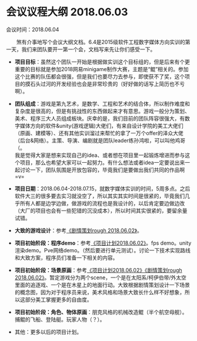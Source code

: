 # 会议议程大纲 2018.06.03

会议时间：2018.06.04

&emsp;&emsp;煞有介事地写个会议大纲文档。6.4是2015级软件工程数字媒体方向实训的第一天，我们来团队要开一第一个会，文档写来先让你们感受一下。

- **项目目标**：虽然这个团队一开始是根据做实训这个目标组的，但是后来有个更重要的目标就是参加2018网易minigame制作大赛，主题是“鲲”相关的。参加这个比赛的队伍都会很强，但是我们也要尽力去参与，即使获不了奖，这个项目的摸石头过河的开发经验也会是非常珍贵的（好好做的话写上简历也不亏啊）。

- **团队组成**：游戏是第九艺术，是数学、工程和艺术的结合体，所以制作难度和复杂度是很高的，但是有挑战性的东西做起来才有意思。游戏一般分为策划、美术、程序三大人员组成板块。庆幸的是，我们目前的团队阵容很强大，有数字媒体方向的软件&unity(游戏逻辑)大佬们，有来自设计学院的美工大佬们（原画、建模等）、还有其他实训溜过来帮忙的拿了一万个offer的泽众大佬（后台&网络）。主策、导演、编剧就是团队leader练孙鸿啦，可以叫他鸡哥（。  
我是觉得大家是想来实现自己的idea、或者想在项目里一起锻炼增进而参与这个项目，那么也希望大家可以一起努力。有什么想法或者idea一定要说出来一起讨论一下，团队氛围是开放包容的，毕竟我们是要做出我们共同的作品啊=v=

- **项目日期**：2018.06.04-2018.07.15，就数字媒体实训的时间，5周多点。之后软件大三的很多要去实习就没空了，所以其实其实时间是很紧的，毕竟我们几乎所有人都是边学边做，做游戏的流程也是我设计的，以后肯定要边做边改（大厂的项目也会有一些犯错的沉没成本），所以时间其实很紧的，要留余量试错。

- **大致的游戏设计**：参考[《剧情策划rough 2018.06.02》](../planning/game/2018.06.02-剧情策划(rough).md)。

- **项目初始阶段：程序demo**：参考[《项目计划2018.06.02》](../planning/project/2018.06.02-项目计划.md)。fps demo。unity渲染demo。Pve网络demo。（然后要进行单元测试）。讨论一下技术实现路线和大致方案，程序员们准备一下相关的内容。

- **项目初始阶段：场景原画**：参考[《项目计划2018.06.02》](../planning/project/2018.06.02-项目计划.md)[《剧情策划rough 2018.06.02》](../planning/game/2018.06.02-剧情策划(rough).md)。暂定游戏分为两个scene，一个是在太阳系/柯伊伯带/外太空里面的追逐戏、一个是在木星上的地面行动。大致根据剧情策划设计一下场景的概念图，因为对于程序员来说，美术风格和场景大致长什么样不好想象，所以这部分美工掌握更多的自由度。

- **项目初始阶段：角色、物体原画**：朋克风格的机械改造鲲（半个航空母舰）。捕鲲的飞船、登陆艇。玩家人物（？）。

- 其他：更多以后的项目计划。

